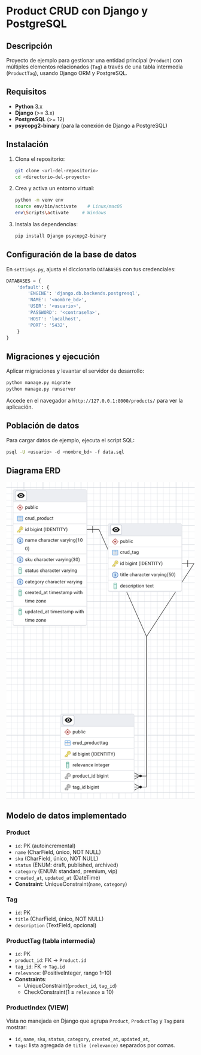 # Product CRUD con Django y PostgreSQL

## Descripción
Proyecto de ejemplo para gestionar una entidad principal (`Product`) con múltiples elementos relacionados (`Tag`) a través de una tabla intermedia (`ProductTag`), usando Django ORM y PostgreSQL.

## Requisitos
- **Python** 3.x
- **Django** (>= 3.x)
- **PostgreSQL** (>= 12)
- **psycopg2-binary** (para la conexión de Django a PostgreSQL)

## Instalación
1. Clona el repositorio:
   ```bash
   git clone <url-del-repositorio>
   cd <directorio-del-proyecto>
   ```
2. Crea y activa un entorno virtual:
   ```bash
   python -m venv env
   source env/bin/activate    # Linux/macOS
   env\Scripts\activate     # Windows
   ```
3. Instala las dependencias:
   ```bash
   pip install Django psycopg2-binary
   ```

## Configuración de la base de datos
En `settings.py`, ajusta el diccionario `DATABASES` con tus credenciales:
```python
DATABASES = {
    'default': {
        'ENGINE': 'django.db.backends.postgresql',
        'NAME': '<nombre_bd>',
        'USER': '<usuario>',
        'PASSWORD': '<contraseña>',
        'HOST': 'localhost',
        'PORT': '5432',
    }
}
```

## Migraciones y ejecución
Aplicar migraciones y levantar el servidor de desarrollo:
```bash
python manage.py migrate
python manage.py runserver
```
Accede en el navegador a `http://127.0.0.1:8000/products/` para ver la aplicación.

## Población de datos
Para cargar datos de ejemplo, ejecuta el script SQL:
```bash
psql -U <usuario> -d <nombre_bd> -f data.sql
```

## Diagrama ERD
![Diagrama ERD](ERD.png)

## Modelo de datos implementado

### Product
- `id`: PK (autoincremental)
- `name` (CharField, único, NOT NULL)
- `sku`  (CharField, único, NOT NULL)
- `status`   (ENUM: draft, published, archived)
- `category` (ENUM: standard, premium, vip)
- `created_at`, `updated_at` (DateTime)
- **Constraint**: UniqueConstraint(`name`, `category`)

### Tag
- `id`: PK
- `title`       (CharField, único, NOT NULL)
- `description` (TextField, opcional)

### ProductTag (tabla intermedia)
- `id`: PK
- `product_id`: FK → `Product.id`
- `tag_id`:     FK → `Tag.id`
- `relevance`:  (PositiveInteger, rango 1–10)
- **Constraints**:
  - UniqueConstraint(`product_id`, `tag_id`)
  - CheckConstraint(1 ≤ `relevance` ≤ 10)

### ProductIndex (VIEW)
Vista no manejada en Django que agrupa `Product`, `ProductTag` y `Tag` para mostrar:
- `id`, `name`, `sku`, `status`, `category`, `created_at`, `updated_at`,
- `tags`: lista agregada de `title (relevance)` separados por comas.
